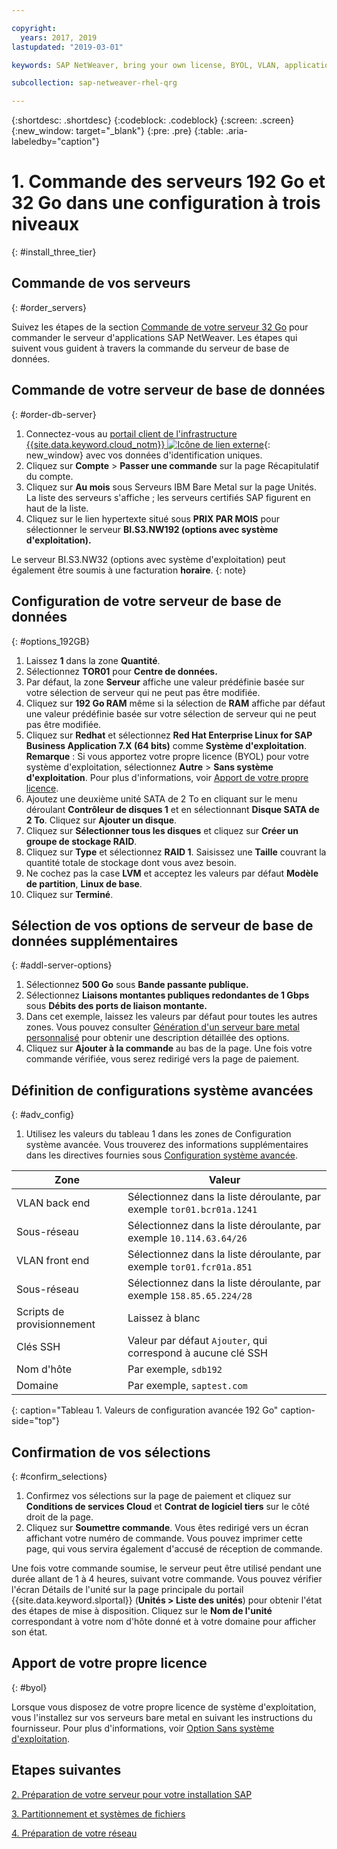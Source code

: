 ```yaml
---

copyright:
  years: 2017, 2019
lastupdated: "2019-03-01"

keywords: SAP NetWeaver, bring your own license, BYOL, VLAN, application server, database server, three-tier, SAP certified servers

subcollection: sap-netweaver-rhel-qrg

---
```


{:shortdesc: .shortdesc}
{:codeblock: .codeblock}
{:screen: .screen}
{:new_window: target="_blank"}
{:pre: .pre}
{:table: .aria-labeledby="caption"}

# 1. Commande des serveurs 192 Go et 32 Go dans une configuration à trois niveaux
{: #install_three_tier}

## Commande de vos serveurs
{: #order_servers}

Suivez les étapes de la section [Commande de votre serveur 32 Go](/docs/infrastructure/sap-netweaver-rhel-qrg?topic=sap-netweaver-rhel-qrg-install_32GB#order_32GB) pour commander le serveur d'applications SAP NetWeaver. Les étapes qui suivent vous guident à travers la commande du serveur de base de données.

## Commande de votre serveur de base de données
{: #order-db-server}

1. Connectez-vous au [portail client de l'infrastructure {{site.data.keyword.cloud_notm}} ![Icône de lien externe](../icons/launch-glyph.svg "Icône de lien externe")](https://control.softlayer.com){: new_window} avec vos données d'identification uniques.
2. Cliquez sur **Compte** > **Passer une commande** sur la page Récapitulatif du compte.
3. Cliquez sur **Au mois** sous Serveurs IBM Bare Metal sur la page Unités. La liste des serveurs s'affiche ; les serveurs certifiés SAP figurent en haut de la liste.
4. Cliquez sur le lien hypertexte situé sous **PRIX PAR MOIS** pour sélectionner le serveur **BI.S3.NW192 (options avec système d'exploitation).**

Le serveur BI.S3.NW32 (options avec système d'exploitation) peut également être soumis à une facturation **horaire**.
{: note}

## Configuration de votre serveur de base de données
{: #options_192GB}

1. Laissez **1** dans la zone **Quantité**.
2. Sélectionnez **TOR01** pour **Centre de données.**
3. Par défaut, la zone **Serveur** affiche une valeur prédéfinie basée sur votre sélection de serveur qui ne peut pas être modifiée.
4. Cliquez sur **192 Go RAM** même si la sélection de **RAM** affiche par défaut une valeur prédéfinie basée sur votre sélection de serveur qui ne peut pas être modifiée.
5. Cliquez sur **Redhat** et sélectionnez **Red Hat Enterprise Linux for SAP Business Application 7.X (64 bits)** comme **Système d'exploitation**. **Remarque** : Si vous apportez votre propre licence (BYOL) pour votre système d'exploitation, sélectionnez **Autre** > **Sans système d'exploitation**. Pour plus d'informations, voir [Apport de votre propre licence](#byol).
6. Ajoutez une deuxième unité SATA de 2 To en cliquant sur le menu déroulant **Contrôleur de disques 1** et en sélectionnant **Disque SATA de 2 To**. Cliquez sur **Ajouter un disque**.
7. Cliquez sur **Sélectionner tous les disques** et cliquez sur **Créer un groupe de stockage RAID**.
8. Cliquez sur **Type** et sélectionnez **RAID 1**. Saisissez une **Taille** couvrant la quantité totale de stockage dont vous avez besoin.
9. Ne cochez pas la case **LVM** et acceptez les valeurs par défaut **Modèle de partition**, **Linux de base**.
10. Cliquez sur **Terminé**.

## Sélection de vos options de serveur de base de données supplémentaires
{: #addl-server-options}

1. Sélectionnez **500 Go** sous **Bande passante publique.**
2. Sélectionnez **Liaisons montantes publiques redondantes de 1 Gbps** sous **Débits des ports de liaison montante.**
3. Dans cet exemple, laissez les valeurs par défaut pour toutes les autres zones. Vous pouvez consulter [Génération d'un serveur bare metal personnalisé](/docs/bare-metal?topic=bare-metal-ordering-baremetal-server#addl-server-options) pour obtenir une description détaillée des options.
4.	Cliquez sur **Ajouter à la commande** au bas de la page. Une fois votre commande vérifiée, vous serez redirigé vers la page de paiement.

## Définition de configurations système avancées
{: #adv_config}

1. Utilisez les valeurs du tableau 1 dans les zones de Configuration système avancée. Vous trouverez des informations supplémentaires dans les directives fournies sous [Configuration système avancée](/docs/bare-metal?topic=bare-metal-ordering-baremetal-server#adv-system-config).

|              Zone               |      Valeur                                                           |
| -------------------------------- | -------------------------------------------------------------------- |
|VLAN back end                      | Sélectionnez dans la liste déroulante, par exemple `tor01.bcr01a.1241`     |
|Sous-réseau                            | Sélectionnez dans la liste déroulante, par exemple `10.114.63.64/26`       |
|VLAN front end                     | Sélectionnez dans la liste déroulante, par exemple `tor01.fcr01a.851`      |
|Sous-réseau                            | Sélectionnez dans la liste déroulante, par exemple `158.85.65.224/28`      |
|Scripts de provisionnement                 | Laissez à blanc                                                          |
|Clés SSH                          | Valeur par défaut `Ajouter`, qui correspond à aucune clé SSH                            |
|Nom d'hôte                          | Par exemple, `sdb192`                                                |
|Domaine                            | Par exemple, `saptest.com`                                           |
{: caption="Tableau 1. Valeurs de configuration avancée 192 Go" caption-side="top"}  

## Confirmation de vos sélections
{: #confirm_selections}

1. Confirmez vos sélections sur la page de paiement et cliquez sur **Conditions de services Cloud** et **Contrat de logiciel tiers** sur le côté droit de la page.
2. Cliquez sur **Soumettre commande**. Vous êtes redirigé vers un écran affichant votre numéro de commande. Vous pouvez imprimer cette page, qui vous servira également d'accusé de réception de commande.

Une fois votre commande soumise, le serveur peut être utilisé pendant une durée allant de 1 à 4 heures, suivant votre commande. Vous pouvez vérifier l'écran Détails de l'unité sur la page principale du portail {{site.data.keyword.slportal}} (**Unités > Liste des unités**) pour obtenir l'état des étapes de mise à disposition. Cliquez sur le **Nom de l'unité** correspondant à votre nom d'hôte donné et à votre domaine pour afficher son état.

## Apport de votre propre licence
{: #byol}

Lorsque vous disposez de votre propre licence de système d'exploitation, vous l'installez sur vos serveurs bare metal en suivant les instructions du fournisseur. Pour plus d'informations, voir [Option Sans système d'exploitation](/docs/bare-metal?topic=bare-metal-the-no-os-option#how-to-install-an-operating-system-on-a-no-os-server-).

## Etapes suivantes

  [2. Préparation de votre serveur pour votre installation SAP](/docs/infrastructure/sap-netweaver-rhel-qrg?topic=sap-netweaver-rhel-qrg-prepare_256GB)

  [3. Partitionnement et systèmes de fichiers](/docs/infrastructure/sap-netweaver-rhel-qrg?topic=sap-netweaver-rhel-qrg-3-partitioning-and-file-systems)

  [4. Préparation de votre réseau](/docs/infrastructure/sap-netweaver-rhel-qrg?topic=sap-netweaver-rhel-qrg-network#network)
